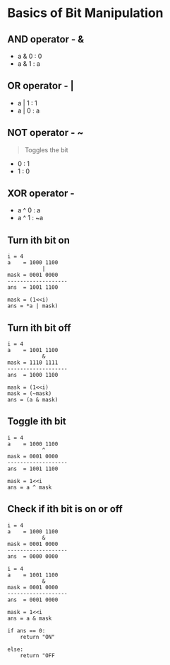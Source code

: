# Basics of Bit Manipulation

## AND operator - &

- a & 0 : 0
- a & 1 : a

## OR operator - |

- a | 1 : 1
- a | 0 : a

## NOT operator - ~

> Toggles the bit
- 0 : 1
- 1 : 0

## XOR operator - 

- a ^ 0 : a
- a ^ 1 : ~a

## Turn ith bit on

```
i = 4
a    = 1000 1100
           |
mask = 0001 0000
-------------------
ans  = 1001 1100 
```

```
mask = (1<<i)
ans = *a | mask)
```

## Turn ith bit off

```
i = 4
a    = 1001 1100
           &
mask = 1110 1111
-------------------
ans  = 1000 1100 
```

```
mask = (1<<i)
mask = (~mask)
ans = (a & mask)
```

## Toggle ith bit

```
i = 4
a    = 1000 1100
           ^
mask = 0001 0000
-------------------
ans  = 1001 1100 
```

```
mask = 1<<i
ans = a ^ mask
```

## Check if ith bit is on or off

```
i = 4
a    = 1000 1100
           &
mask = 0001 0000
-------------------
ans  = 0000 0000

i = 4
a    = 1001 1100
           &
mask = 0001 0000
-------------------
ans  = 0001 0000
```

```
mask = 1<<i
ans = a & mask

if ans == 0:
    return "ON"
    
else:
    return "OFF
```




